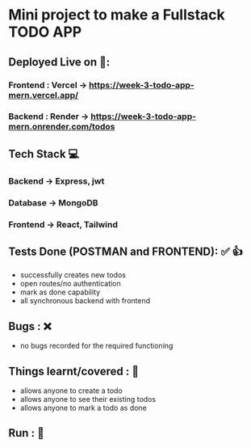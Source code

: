 # Mini project to make a Fullstack TODO APP 

## Deployed Live on 🚀:
### Frontend : Vercel -> https://week-3-todo-app-mern.vercel.app/
### Backend : Render -> https://week-3-todo-app-mern.onrender.com/todos

## Tech Stack 💻
### Backend -> Express, jwt 
### Database -> MongoDB
### Frontend -> React, Tailwind


## Tests Done (POSTMAN and FRONTEND): ✅ 👍
- successfully creates new todos
- open routes/no authentication
- mark as done capability
- all synchronous backend with frontend



## Bugs : ❌
- no bugs recorded for the required functioning


## Things learnt/covered : 🎊
- allows anyone to create a todo
- allows anyone to see their existing todos
- allows anyone to mark a todo as done


## Run : 🚀
<!-- - Create .env in root folder and set the environment variables JWT_SECRET and MONGO_URL
- Run <code> node index.js </code> in root folder -->

